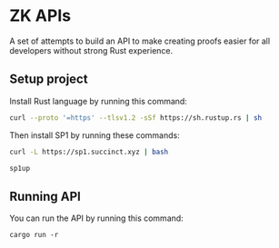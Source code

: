 # ZK APIs

A set of attempts to build an API to make creating proofs easier for all developers without strong Rust experience.

## Setup project

Install Rust language by running this command:

```bash
curl --proto '=https' --tlsv1.2 -sSf https://sh.rustup.rs | sh
```

Then install SP1 by running these commands:

```bash
curl -L https://sp1.succinct.xyz | bash

sp1up
```

## Running API

You can run the API by running this command:

```
cargo run -r
```
